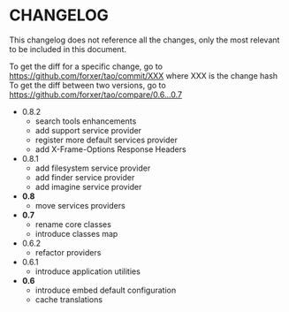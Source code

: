 # CHANGELOG

This changelog does not reference all the changes, only the most relevant to be included in this document.

To get the diff for a specific change, go to https://github.com/forxer/tao/commit/XXX where XXX is the change hash
To get the diff between two versions, go to https://github.com/forxer/tao/compare/0.6...0.7

- 0.8.2
	- search tools enhancements
	- add support service provider
	- register more default services provider
	- add X-Frame-Options Response Headers
- 0.8.1
	- add filesystem service provider
	- add finder service provider
	- add imagine service provider
- **0.8**
	- move services providers
- **0.7**
	- rename core classes
	- introduce classes map
- 0.6.2
	- refactor providers
- 0.6.1
	- introduce application utilities
- **0.6**
	- introduce embed default configuration
	- cache translations
